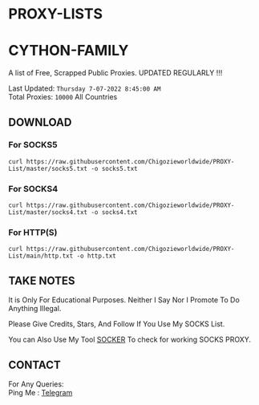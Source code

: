 
# PROXY-LISTS
# CYTHON-FAMILY
A list of Free, Scrapped Public Proxies. UPDATED REGULARLY !!!  

Last Updated: `Thursday 7-07-2022 8:45:00 AM`  
Total Proxies: `10000` All Countries  

## DOWNLOAD

### For SOCKS5

```curl https://raw.githubusercontent.com/Chigozieworldwide/PROXY-List/master/socks5.txt -o socks5.txt```

### For SOCKS4

```curl https://raw.githubusercontent.com/Chigozieworldwide/PROXY-List/master/socks4.txt -o socks4.txt```

### For HTTP(S)

```curl https://raw.githubusercontent.com/Chigozieworldwide/PROXY-List/main/http.txt -o http.txt```

## TAKE NOTES

It is Only For Educational Purposes. Neither I Say Nor I Promote To Do Anything Illegal.

Please Give Credits, Stars, And Follow If You Use My SOCKS List.  

You can Also Use My Tool [SOCKER](https://github.com/Chigozieworldwide/Proxy) To check for working SOCKS PROXY.

## CONTACT

 For Any Queries:  
        Ping Me : [Telegram](http://t.me/CHIG0ZIEWORLDWIDE)
